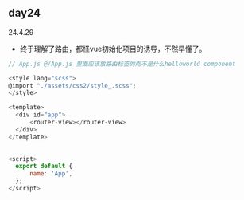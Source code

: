 ## day24
24.4.29
* 终于理解了路由，都怪vue初始化项目的诱导，不然早懂了。
```js
// App.js @/App.js 里面应该放路由标签的而不是什么helloworld component 

<style lang="scss">
@import "./assets/css2/style_.scss";
</style>

<template>
  <div id="app">
      <router-view></router-view>
  </div>
</template>

  
<script>
  export default {
      name: 'App',
  };
</script>

```